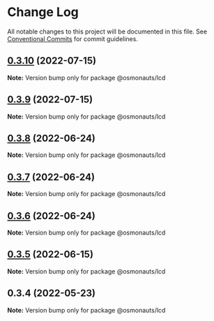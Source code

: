 # Change Log

All notable changes to this project will be documented in this file.
See [Conventional Commits](https://conventionalcommits.org) for commit guidelines.

## [0.3.10](https://github.com/osmosis-labs/telescope/compare/@osmonauts/lcd@0.3.9...@osmonauts/lcd@0.3.10) (2022-07-15)

**Note:** Version bump only for package @osmonauts/lcd





## [0.3.9](https://github.com/osmosis-labs/telescope/compare/@osmonauts/lcd@0.3.8...@osmonauts/lcd@0.3.9) (2022-07-15)

**Note:** Version bump only for package @osmonauts/lcd





## [0.3.8](https://github.com/osmosis-labs/telescope/compare/@osmonauts/lcd@0.3.7...@osmonauts/lcd@0.3.8) (2022-06-24)

**Note:** Version bump only for package @osmonauts/lcd





## [0.3.7](https://github.com/osmosis-labs/telescope/compare/@osmonauts/lcd@0.3.6...@osmonauts/lcd@0.3.7) (2022-06-24)

**Note:** Version bump only for package @osmonauts/lcd





## [0.3.6](https://github.com/osmosis-labs/telescope/compare/@osmonauts/lcd@0.3.5...@osmonauts/lcd@0.3.6) (2022-06-24)

**Note:** Version bump only for package @osmonauts/lcd





## [0.3.5](https://github.com/osmosis-labs/telescope/compare/@osmonauts/lcd@0.3.4...@osmonauts/lcd@0.3.5) (2022-06-15)

**Note:** Version bump only for package @osmonauts/lcd





## 0.3.4 (2022-05-23)

**Note:** Version bump only for package @osmonauts/lcd

